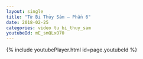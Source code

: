 ```yaml
---
layout: single
title: "Từ Bi Thủy Sám – Phần 6"
date: 2018-02-25
categories: video tu_bi_thuy_sam
youtubeId: mE_smQLxO70
---
```


{% include youtubePlayer.html id=page.youtubeId %}